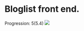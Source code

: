 # Bloglist front end.
Progression: 5(5.4)
![](https://github.com/Alkane22/BlogiFront/01.png?raw=true)